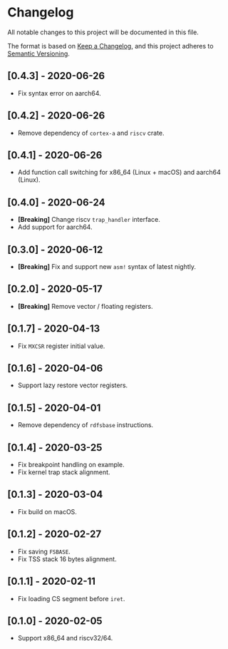 # Changelog

All notable changes to this project will be documented in this file.

The format is based on [Keep a Changelog](https://keepachangelog.com/en/1.0.0/),
and this project adheres to [Semantic Versioning](https://semver.org/spec/v2.0.0.html).

## [0.4.3] - 2020-06-26

- Fix syntax error on aarch64.

## [0.4.2] - 2020-06-26

- Remove dependency of `cortex-a` and `riscv` crate.

## [0.4.1] - 2020-06-26

- Add function call switching for x86_64 (Linux + macOS) and aarch64 (Linux).

## [0.4.0] - 2020-06-24

- **[Breaking]** Change riscv `trap_handler` interface.
- Add support for aarch64.

## [0.3.0] - 2020-06-12

- **[Breaking]** Fix and support new `asm!` syntax of latest nightly.

## [0.2.0] - 2020-05-17

- **[Breaking]** Remove vector / floating registers.

## [0.1.7] - 2020-04-13

- Fix `MXCSR` register initial value.

## [0.1.6] - 2020-04-06

- Support lazy restore vector registers.

## [0.1.5] - 2020-04-01

- Remove dependency of `rdfsbase` instructions.

## [0.1.4] - 2020-03-25

- Fix breakpoint handling on example.
- Fix kernel trap stack alignment.

## [0.1.3] - 2020-03-04

- Fix build on macOS.

## [0.1.2] - 2020-02-27

- Fix saving `FSBASE`.
- Fix TSS stack 16 bytes alignment.

## [0.1.1] - 2020-02-11

- Fix loading CS segment before `iret`.

## [0.1.0] - 2020-02-05

- Support x86_64 and riscv32/64.
